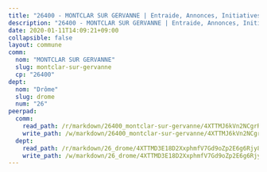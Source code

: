 ```yaml
---
title: "26400 - MONTCLAR SUR GERVANNE | Entraide, Annonces, Initiatives"
description: "26400 - MONTCLAR SUR GERVANNE | Entraide, Annonces, Initiatives"
date: 2020-01-11T14:09:21+09:00
collapsible: false
layout: commune
comm:
  nom: "MONTCLAR SUR GERVANNE"
  slug: montclar-sur-gervanne
  cp: "26400"
dept:
  nom: "Drôme"
  slug: drome
  num: "26"
peerpad:
  comm:
    read_path: /r/markdown/26400_montclar-sur-gervanne/4XTTMJ6kVn2NCgrR87syvZT7it679voTJV2wQwensVNmQHaQ7
    write_path: /w/markdown/26400_montclar-sur-gervanne/4XTTMJ6kVn2NCgrR87syvZT7it679voTJV2wQwensVNmQHaQ7-K3TgU2v7P17aruq89yFyeoAU3K7AHJ1avAC8T8HS3kfEFQ3NfHERY65WACEHVreFDFn7zLFDTE6tce2QY3FaWifUb1JB2qWpuNKRgM6x2PQJDDv1eSpDysMDGHyZmVWLPfmt7om1
  dept:
    read_path: /r/markdown/26_drome/4XTTMD3E18D2XxphmfV7Gd9oZp2E6g6Rjy8yoyyuT4SyeeDZv
    write_path: /w/markdown/26_drome/4XTTMD3E18D2XxphmfV7Gd9oZp2E6g6Rjy8yoyyuT4SyeeDZv-K3TgUGX4nG6FnUgVjDeodHJBzD4Z7jTqAJwquijk1LCW8AWc9CAemuRZDQCZC8aha3sgQcHNRUHizJ1bQGiTeNjxAKKxoxsNxcJ7pjGzQ4icP1ftCA9sHED31LddZbCgpf6zkM4Q
---
```


